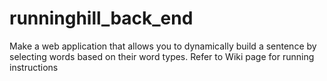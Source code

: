 # runninghill_back_end
Make a web application that allows you to dynamically build a sentence by selecting words based on their word types.
Refer to Wiki page for running instructions
